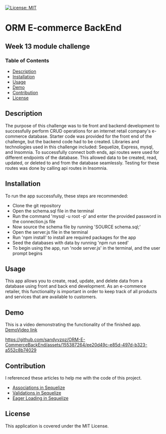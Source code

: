 [![License: MIT](https://img.shields.io/badge/License-MIT-green.svg)](https://opensource.org/licenses/MIT)
# ORM E-commerce BackEnd 
## Week 13 module challenge 

### Table of Contents
  - [Description](#description)
  - [Installation](#installation)
  - [Usage](#usage)
  - [Demo](#demo)
  - [Contribution](#contribution)
  - [License](#license)

## Description
The purpose of this challenge was to tie front and backend development to successfully perform CRUD operations for an internet retail company's e-commerce database. Starter code was provided for the front end of the challenge, but the backend code had to be created. Libraries and technologies used in this challenge included: Sequelize, Express, mysql, and Insomnia. To successfully connect both ends, api routes were used for different endpoints of the database. This allowed data to be created, read, updated, or deleted to and from the database seamlessly. Testing for these routes was done by calling api routes in Insomnia. 

## Installation 
To run the app successfully, these steps are recommended:
- Clone the git repository
- Open the schema.sql file in the terminal
- Run the command 'mysql -u root -p' and enter the provided password in the connection.js file
- Now source the schema file by running 'SOURCE schema.sql;' 
- Open the server.js file in the terminal
- Run 'npm install' to install are required packages for the app
- Seed the databases with data by running 'npm run seed' 
- To begin using the app, run 'node server.js' in the terminal, and the user prompt begins
  
## Usage
This app allows you to create, read, update, and delete data from a database using front and back end development. As an e-commerce retailer, this functionality is important in order to keep track of all products and services that are available to customers.  

## Demo 
This is a video demonstrating the functionality of the finished app. 
[DemoVideo link](https://drive.google.com/file/d/1BxGj_iqkpW4L0N4mel84UQ0eXI-yThDH/view?usp=drive_link)



https://github.com/sandyvzqz/ORM-E-CommerceBackEnd/assets/155387264/ee20d49c-e85d-497d-b323-a552c8b74029





## Contribution
I referenced these articles to help me with the code of this project.
- [Associations in Sequelize](https://sequelize.org/docs/v6/core-concepts/assocs/)
- [Validations in Sequelize](https://sequelize.org/docs/v6/core-concepts/validations-and-constraints/)
- [Eager Loading in Sequelize](https://sequelize.org/docs/v6/advanced-association-concepts/eager-loading/)

## License
This application is covered under the MIT License.

